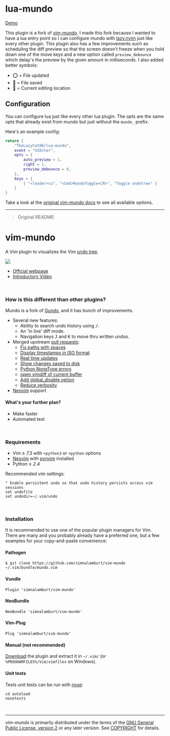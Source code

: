 # lua-mundo

[Demo](https://github.com/user-attachments/assets/b63a85cd-1600-4757-b26d-7727a929ff7b)

This plugin is a fork of [vim-mundo](https://github.com/simnalamburt/vim-mundo).
I made this fork because I wanted to have a lua entry point so I can configure mundo with [lazy.nvim](https://github.com/folke/lazy.nvim) just like every other plugin. This plugin also has a few improvements such as scheduling the diff preview so that the screen doesn't freeze when you hold down one of the move keys and a new option called `preview_debounce` which delay's the preview by the given amount in milliseconds. I also added better symbols:

- ⭕ = File updated
- 📁 = File saved
- 📍 = Current editing location

## Configuration

You can configure lua just like every other lua plugin.
The opts are the same opts that already exist from mundo but just without the `mundo_` prefix.

Here's an example config:

```lua
return {
    "TheLazyCat00/lua-mundo",
    event = "UIEnter",
    opts = {
        auto_preview = 1,
        right = 1,
        preview_debounce = 0,
    },
    keys = {
        { "<leader>cu", "<Cmd>MundoToggle<CR>", "Toggle undotree" }
    }
}
```

Take a look at the [original vim-mundo docs](https://simnalamburt.github.io/vim-mundo/) to see all available options.

---
> Original README:

vim-mundo
=========

A Vim plugin to visualizes the Vim [undo tree].

<img src="https://simnalamburt.github.io/vim-mundo/screenshot.png">

* [Official webpage]
* [Introductory Video]

<br>

### How is this different than other plugins?
Mundo is a fork of [Gundo], and it has bunch of improvements.

* Several new features:
  * Ability to search undo history using <kbd>/</kbd>.
  * An 'in line' diff mode.
  * Navigation keys <kbd>J</kbd> and <kbd>K</kbd> to move thru written undos.
* Merged upstream [pull requests]:
  * [Fix paths with spaces][pr-29]
  * [Display timestamps in ISO format][pr-28]
  * [Real time updates][i-40]
  * [Show changes saved to disk][i-34]
  * [Python NoneType errors][i-38]
  * [open vimdiff of current buffer][i-28]
  * [Add global_disable option][i-33]
  * [Reduce verbosity][i-31]
* [Neovim] support

#### What's your further plan?
* Make faster
* Automated test

<br>

### Requirements
* Vim ≥ *7.3* with `+python3` or `+python` options
* [Neovim] with [pynvim] installed
* Python ≥ *2.4*

Recommended vim settings:
```vim
" Enable persistent undo so that undo history persists across vim sessions
set undofile
set undodir=~/.vim/undo
```

<br>

### Installation

It is recommended to use one of the popular plugin managers for Vim. There are
many and you probably already have a preferred one, but a few examples for your
copy-and-paste convenience:

#### Pathogen

    $ git clone https://github.com/simnalamburt/vim-mundo ~/.vim/bundle/mundo.vim

#### Vundle

```vim
Plugin 'simnalamburt/vim-mundo'
```

#### NeoBundle

```vim
NeoBundle 'simnalamburt/vim-mundo'
```

#### Vim-Plug

```vim
Plug 'simnalamburt/vim-mundo'
```

#### Manual (not recommended)

[Download](releases) the plugin and extract it in `~/.vim/` (or
`%PROGRAMFILES%/Vim/vimfiles` on Windows).

#### Unit tests
Tests unit tests can be run with [nose]:
```shell
cd autoload
nosetests
```

<br>

--------

*vim-mundo* is primarily distributed under the terms of the [GNU General Public
License, version 2] or any later version. See [COPYRIGHT] for details.

[pull requests]: https://github.com/sjl/gundo.vim/pulls
[undo tree]: https://neovim.io/doc/user/undo.html#undo-tree
[Gundo]: https://github.com/sjl/gundo.vim
[Official webpage]: https://simnalamburt.github.io/vim-mundo
[Introductory Video]: https://simnalamburt.github.io/vim-mundo/screencast.mp4
[Neovim]: https://neovim.io
[pynvim]: https://github.com/neovim/pynvim
[pr-29]: https://github.com/sjl/gundo.vim/pull/29
[pr-28]: https://github.com/sjl/gundo.vim/pull/28
[i-34]: https://bitbucket.org/sjl/gundo.vim/issue/34/show-changes-that-were-saved-onto-disk
[i-38]: https://bitbucket.org/sjl/gundo.vim/issue/38/python-errors-nonetype-not-iterable-with
[i-40]: https://bitbucket.org/sjl/gundo.vim/issue/40/feature-request-live-reload
[i-28]: https://bitbucket.org/sjl/gundo.vim/issue/28/feature-request-open-vimdiff-of-current#comment-3129981
[i-33]: https://bitbucket.org/sjl/gundo.vim/issue/33/let-g-gundo_disable-0-is-not-available
[i-31]: https://bitbucket.org/sjl/gundo.vim/issue/31/reduce-verbosity-of-the-list
[nose]: https://nose.readthedocs.org/en/latest/
[GNU General Public License, version 2]: LICENSE
[COPYRIGHT]: COPYRIGHT
